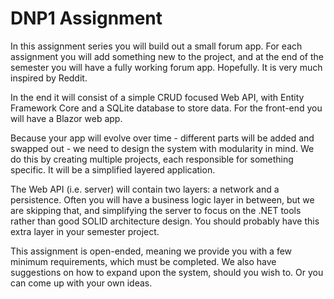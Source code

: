 # DNP1 Assignment 
In this assignment series you will build out a small forum app. For each assignment you will add something new to the project, and at the end of the semester you will have a fully working forum app. Hopefully. It is very much inspired by Reddit.

In the end it will consist of a simple CRUD focused Web API, with Entity Framework Core and a SQLite database to store data. For the front-end you will have a Blazor web app.

Because your app will evolve over time - different parts will be added and swapped out - we need to design the system with modularity in mind. We do this by creating multiple projects, each responsible for something specific. It will be a simplified layered application.

The Web API (i.e. server) will contain two layers: a network and a persistence. Often you will have a business logic layer in between, but we are skipping that, and simplifying the server to focus on the .NET tools rather than good SOLID architecture design. You should probably have this extra layer in your semester project.

This assignment is open-ended, meaning we provide you with a few minimum requirements, which must be completed. We also have suggestions on how to expand upon the system, should you wish to. Or you can come up with your own ideas.
